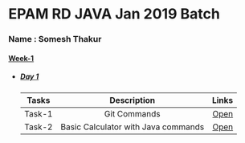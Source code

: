 # EPAM RD JAVA Jan 2019 Batch 
### Name : Somesh Thakur
#### [ Week-1 ](https://git.epam.com/Somesh_Thakur/EPAM-RD-JAN-2019/tree/master/WEEK-1/)
- ##### [ Day 1](https://git.epam.com/Somesh_Thakur/EPAM-RD-JAN-2019/tree/master/WEEK-1/DAY-1)
    | Tasks        | Description           | Links  |
    | ------------- |:-------------:| -----:|
    | Task-1      | Git Commands | [ Open ](https://git.epam.com/Somesh_Thakur/EPAM-RD-JAN-2019/tree/master/WEEK-1/DAY-1/TASK-1) |
    | Task-2      | Basic Calculator with Java commands     |  [Open](https://git.epam.com/Somesh_Thakur/EPAM-RD-JAN-2019/tree/master/WEEK-1/DAY-1/TASK-2) |